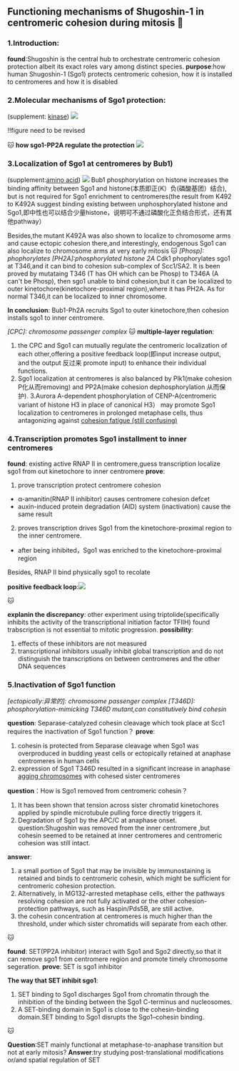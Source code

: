 ## Functioning mechanisms of Shugoshin-1 in centromeric cohesion during mitosis :rabbit:

### **1.Introduction:**
**found**:Shugoshin is the central hub to orchestrate centromeric cohesion protection albeit its exact roles vary among distinct species.
**purpose**:how human Shugoshin-1 (Sgo1) protects centromeric cohesion, how it is installed to centromeres and how it is disabled

### **2.Molecular mechanisms of Sgo1 protection:**
(supplement: [kinase](https://en.wikipedia.org/wiki/Kinase))
![](https://z3.ax1x.com/2021/10/14/5QJco8.png)

!!figure need to be revised

:cat:
**how sgo1-PP2A regulate the protection**
![](https://z3.ax1x.com/2021/10/14/5QDguF.png)

### 3.Localization of Sgo1 at centromeres by Bub1)
(supplement:[amino acid](https://www.technologynetworks.com/applied-sciences/articles/essential-amino-acids-chart-abbreviations-and-structure-324357))
![](https://z3.ax1x.com/2021/10/17/5tXJC8.png)
Bub1 phosphorylation on histone increases the binding affinity between Sgo1 and histone(本质即正(K）负(磷酸基团）结合), but is not required for Sgo1 enrichment to centromeres(the result from K492 to K492A suggest binding existing between unphosphorylated histone and Sgo1,即中性也可以结合少量histone，说明可不通过磷酸化正负结合形式，还有其他pathway）

Besides,the mutant K492A was also shown to localize to chromosome arms and cause ectopic cohesion there,and interestingly, endogenous Sgo1 can also localize to chromosome arms at very early mitosis
:cat:
*[Phosp]: phophorylates*
*[PH2A]:phosphorylated histone 2A*
Cdk1 phophorylates sgo1 at T346,and it can bind to cohesion sub-complex of Scc1/SA2. It is been proved by mutataing T346 (T has OH which can be Phosp) to T346A (A can't be Phosp), then sgo1 unable to bind cohesion,but it can be localized to outer kinetochore(kinetochore-proximal region),where it has PH2A. As for normal T346,it can be localized to inner chromosome.

**In conclusion**: Bub1-Ph2A recruits Sgo1 to outer kinetochore,then cohesion installs sgo1 to inner centromere.

*[CPC]: chromosome passenger complex*
:cat:
**multiple-layer regulation**:
1. the CPC and Sgo1 can mutually regulate the centromeric localization of each other,offering a
positive feedback loop(即input increase output, and the output 反过来 promote input) to enhance their individual functions.
2. Sgo1 localization at centromeres is also balanced by Plk1(make cohesion P化从而removing) and PP2A(make cohesion dephosphorylation 从而保护).
3.Aurora A-dependent phosphorylation of CENP-A(centromeric variant of histone H3 in place of canonical H3） may promote Sgo1 localization to centromeres in prolonged metaphase cells, thus antagonizing against [cohesion fatigue (still confusing)](https://www.cell.com/current-biology/pdf/S0960-9822(13)01023-3.pdf)

### 4.Transcription promotes Sgo1 installment to inner centromeres



**found**: existing active RNAP II in centromere,guess transcription localize sgo1 from out kinetochore to inner centromere
**prove**:  
1. prove transcription protect centromere cohesion
-  α-amanitin(RNAP II inhibitor) causes centromere cohesion defcet
-  auxin-induced protein degradation (AID) system (inactivation) cause the same result
2. proves transcription drives Sgo1 from the kinetochore-proximal
region to the inner centromere.
- after being inhibited，Sgo1 was enriched to the kinetochore-proximal region

Besides, RNAP II bind physically sgo1 to recolate

**positive feedback loop**:![](https://z3.ax1x.com/2021/10/17/5YFVpt.png)

:cat:

**explanin the discrepancy**: other experiment using triptolide(specifically inhibits the activity of the transcriptional initiation factor TFIIH) found trabscription is not essential to mitotic progression.
**possibility**:
1. effects of these inhibitors are not measured
2. transcriptional inhibitors usually inhibit global transcription and do not distinguish the transcriptions on between centromeres and the other DNA sequences

### 5.Inactivation of Sgo1 function
*[ectopically:异常的]: chromosome passenger complex*
*[T346D]: phosphorylation-mimicking T346D mutant,can constitutively bind cohesin*

**question**: Separase-catalyzed cohesin cleavage which took place at Scc1 requires the inactivation of Sgo1 function？
**prove**:
1. cohesin is protected from Separase cleavage when Sgo1 was overproduced in
budding yeast cells or ectopically retained at anaphase centromeres in human cells
2. expression of Sgo1 T346D resulted in a significant increase in anaphase [agging chromosomes](https://en.wikipedia.org/wiki/Anaphase_lag) with cohesed sister centromeres

**question**：How is Sgo1 removed from centromeric cohesin？
1. It has been shown that tension across sister chromatid kinetochores applied by spindle microtubule pulling force directly triggers it.
2. Degradation of Sgo1 by the APC/C at anaphase onset.
question:Shugoshin was removed from the inner centromere ,but cohesin seemed to be retained at inner centromeres and centromeric cohesion was still intact.

**answer**:
1. a small portion of Sgo1 that may be invisible by immunostaining is retained and binds to centromeric cohesin, which might be sufficient for centromeric cohesion protection.
2. Alternatively, in MG132-arrested metaphase cells, either the pathways resolving cohesion are not fully activated or the other cohesion-protection pathways, such as Haspin/Pds5B, are still active.
3. the cohesin concentration at centromeres is much higher than the threshold, under which sister chromatids will separate from each other.

:cat:

**found**: SET(PP2A inhibitor) interact with Sgo1 and Sgo2 directly,so that it can remove sgo1 from centromere region and promote timely chromosome segeration.
**prove**: SET is sgo1 inhibitor

**The way that SET inhibit sgo1**:
1. SET binding to Sgo1 discharges Sgo1 from chromatin through the inhibition of the binding between the Sgo1 C-terminus and nucleosomes.
2. A SET-binding domain in Sgo1 is close to the cohesin-binding domain.SET binding
to Sgo1 disrupts the Sgo1–cohesin binding.

:cat:

**Question**:SET mainly functional at metaphase-to-anaphase transition but not at early mitosis?
**Answer**:try studying post-translational modifications or/and spatial regulation of SET  
